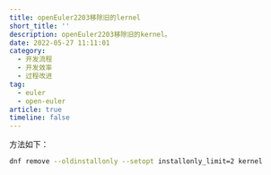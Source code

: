 ```yaml
---
title: openEuler2203移除旧的lernel
short_title: ''
description: openEuler2203移除旧的kernel。
date: 2022-05-27 11:11:01
category:
  - 开发流程
  - 开发效率
  - 过程改进
tag:
  - euler
  - open-euler
article: true
timeline: false
---
```

方法如下：

```bash
dnf remove --oldinstallonly --setopt installonly_limit=2 kernel
```